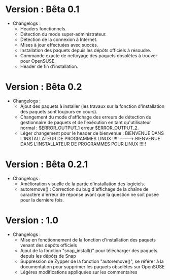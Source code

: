 # Version : Bêta 0.1

* Changelogs :
    - Headers fonctionnels.
    - Détection du mode super-administrateur.
    - Détection de la connexion à Internet.
    - Mises à jour effectuées avec succès.
    - Installation des paquets depuis les dépôts officiels à résoudre.
    - Commande exacte de nettoyage des paquets obsolètes à trouver pour OpenSUSE.
    - Header de fin d'installation.


# Version : Bêta 0.2

* Changelogs :
    - Ajout des paquets à installer (les travaux sur la fonction d'installation des paquets sont toujours en cours).
    - Changement du mode d'affichage des erreurs de détection du gestionnaire de paquets et de l'exécution en tant qu'utilisateur normal : $ERROR_OUTPUT_1 erreur $ERROR_OUTPUT_2.
    - Léger changement pour le header de bienvenue : BIENVENUE DANS L'INSTALLATEUR DE PROGRAMMES LINUX !!!!! ----> BIENVENUE DANS L'INSTALLATEUR DE PROGRAMMES POUR LINUX !!!!!


# Version : Bêta 0.2.1

* Changelogs :
    - Amélioration visuelle de la partie d'installation des logiciels.
    - autoremove() : Correction du bug d'affichage de la chaîne de caractère d'erreur de réponse avant que la question ne soit posée pour la dernière fois.


# Version : 1.0

* Changelogs :
    - Mise en fonctionnement de la fonction d'installation des paquets venant des dépôts officiels
    - Ajout de la fonction "snap_install()" pour télécharger des paquets depuis les dépôts de Snap
    - Suppression de Zypper de la fonction "autoremove()", se référer à la documentation pour supprimer les paquets obsolètes sur OpenSUSE
    - Légères modifications appliquées sur les commentaires
